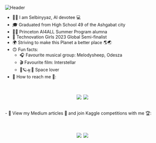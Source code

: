 ![Header](https://user-images.githubusercontent.com/67052855/167625125-78a56e73-5fe4-4315-af8f-e74432b376f5.gif "Header")
- 👩‍💻 I am Selbinyyaz, AI devotee 💻
- 🎓 Graduated from High School 49 of the Ashgabat city
- 👩‍🎓 Princeton AI4ALL Summer Program alumna
- 🎉 Technovation Girls 2023 Global Semi-finalist
- 🌍 Striving to make this Planet a better place 🌎🌏
- 🙃 Fun facts: 
  - 🎧 Favourite musical group: Melodysheep, Odesza
  - 🎬 Favourite film: Interstellar
  - 🌌🪐🛸🚀 Space lover
- 📡 How to reach me 🌌:


<h1 align="center">
 
  ![](https://img.shields.io/badge/Email-sultanovaselvi31@gmail.com-informational?style=for-the-badge&logoColor=red&color=yellow&logo=Gmail)
  ![](https://img.shields.io/badge/Twitter-@Selbinyyaz__S-informational?style=for-the-badge&logoColor=blue&color=blue&logo=Twitter)
</h1>
- 🚀 View my Medium articles 📑 and join Kaggle competitions with me 🏆:

<h1 align="center">
  
  ![](https://img.shields.io/badge/Medium-@selbinyyaz-informational?style=for-the-badge&logoColor=black&color=black&logo=Medium)
  ![](https://img.shields.io/badge/-@selbinyyazsultanova-informational?style=for-the-badge&logoColor=blue&color=black&logo=Kaggle)
</h1>





